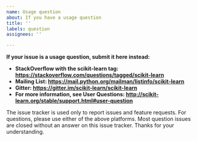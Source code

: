 ```yaml
---
name: Usage question
about: If you have a usage question
title: ''
labels: question
assignees: ''

---
```


**If your issue is a usage question, submit it here instead:**
- **StackOverflow with the scikit-learn tag: https://stackoverflow.com/questions/tagged/scikit-learn**
- **Mailing List: https://mail.python.org/mailman/listinfo/scikit-learn**
- **Gitter: https://gitter.im/scikit-learn/scikit-learn**
- **For more information, see User Questions: http://scikit-learn.org/stable/support.html#user-question**

The issue tracker is used only to report issues and feature requests. For
questions, please use either of the above platforms. Most question issues are
closed without an answer on this issue tracker. Thanks for your understanding.
